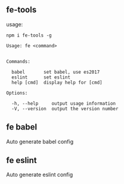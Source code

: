 ## fe-tools

usage:

```
npm i fe-tools -g
```

    Usage: fe <command>


    Commands:

      babel       set babel, use es2017
      eslint      set eslint
      help [cmd]  display help for [cmd]

    Options:

      -h, --help     output usage information
      -V, --version  output the version number

## fe babel

Auto generate babel config

## fe eslint

Auto generate eslint config

